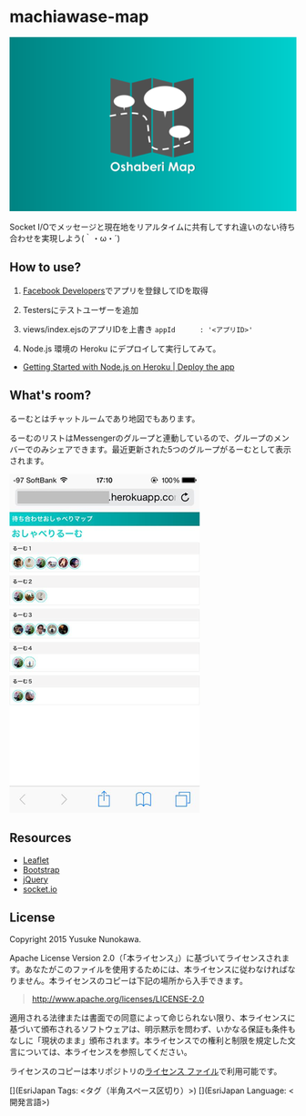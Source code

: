 # machiawase-map

[![](readme/top.png)]()

Socket I/Oでメッセージと現在地をリアルタイムに共有してすれ違いのない待ち合わせを実現しよう(｀・ω・´)

## How to use?

1. [Facebook Developers](https://developers.facebook.com/)でアプリを登録してIDを取得

1. Testersにテストユーザーを追加

1. views/index.ejsのアプリIDを上書き `appId      : '<アプリID>'`

1. Node.js 環境の Heroku にデプロイして実行してみて。


* [Getting Started with Node.js on Heroku | Deploy the app](https://devcenter.heroku.com/articles/getting-started-with-nodejs#deploy-the-app)

## What's room?

るーむとはチャットルームであり地図でもあります。

るーむのリストはMessengerのグループと連動しているので、グループのメンバーでのみシェアできます。最近更新された5つのグループがるーむとして表示されます。

[![](readme/rooms-ui.png)]()

## Resources

* [Leaflet](https://developers.arcgis.com/javascript/)
* [Bootstrap](http://getbootstrap.com/)
* [jQuery](https://jquery.com/)
* [socket.io](http://socket.io/)

## License
Copyright 2015 Yusuke Nunokawa.

Apache License Version 2.0（「本ライセンス」）に基づいてライセンスされます。あなたがこのファイルを使用するためには、本ライセンスに従わなければなりません。本ライセンスのコピーは下記の場所から入手できます。

> http://www.apache.org/licenses/LICENSE-2.0

適用される法律または書面での同意によって命じられない限り、本ライセンスに基づいて頒布されるソフトウェアは、明示黙示を問わず、いかなる保証も条件もなしに「現状のまま」頒布されます。本ライセンスでの権利と制限を規定した文言については、本ライセンスを参照してください。

ライセンスのコピーは本リポジトリの[ライセンス ファイル](./LICENSE)で利用可能です。

[](EsriJapan Tags: <タグ（半角スペース区切り）>)
[](EsriJapan Language: <開発言語>)
